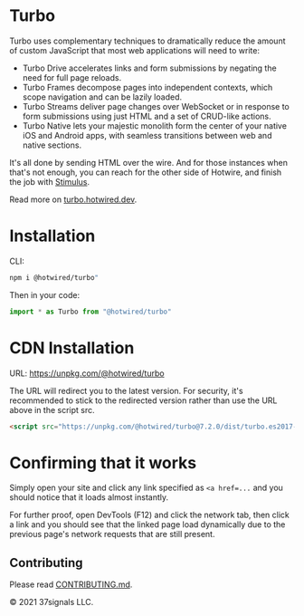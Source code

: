 # Turbo

Turbo uses complementary techniques to dramatically reduce the amount of custom JavaScript that most web applications will need to write:

* Turbo Drive accelerates links and form submissions by negating the need for full page reloads.
* Turbo Frames decompose pages into independent contexts, which scope navigation and can be lazily loaded.
* Turbo Streams deliver page changes over WebSocket or in response to form submissions using just HTML and a set of CRUD-like actions.
* Turbo Native lets your majestic monolith form the center of your native iOS and Android apps, with seamless transitions between web and native sections.

It's all done by sending HTML over the wire. And for those instances when that's not enough, you can reach for the other side of Hotwire, and finish the job with [Stimulus](https://github.com/hotwired/stimulus).

Read more on [turbo.hotwired.dev](https://turbo.hotwired.dev).

# Installation
CLI:

```bash
npm i @hotwired/turbo"
```

Then in your code:
```javascript
import * as Turbo from "@hotwired/turbo"
```

# CDN Installation
URL: https://unpkg.com/@hotwired/turbo

The URL will redirect you to the latest version. For security, it's recommended to stick to the redirected version rather than use the URL above in the script src.

```html
<script src="https://unpkg.com/@hotwired/turbo@7.2.0/dist/turbo.es2017-umd.js"></script>
```

# Confirming that it works

Simply open your site and click any link specified as `<a href=...` and you should notice that it loads almost instantly.

For further proof, open DevTools (F12) and click the network tab, then click a link and you should see that the linked page load dynamically due to the previous page's network requests that are still present.

## Contributing

Please read [CONTRIBUTING.md](./CONTRIBUTING.md).

© 2021 37signals LLC.
